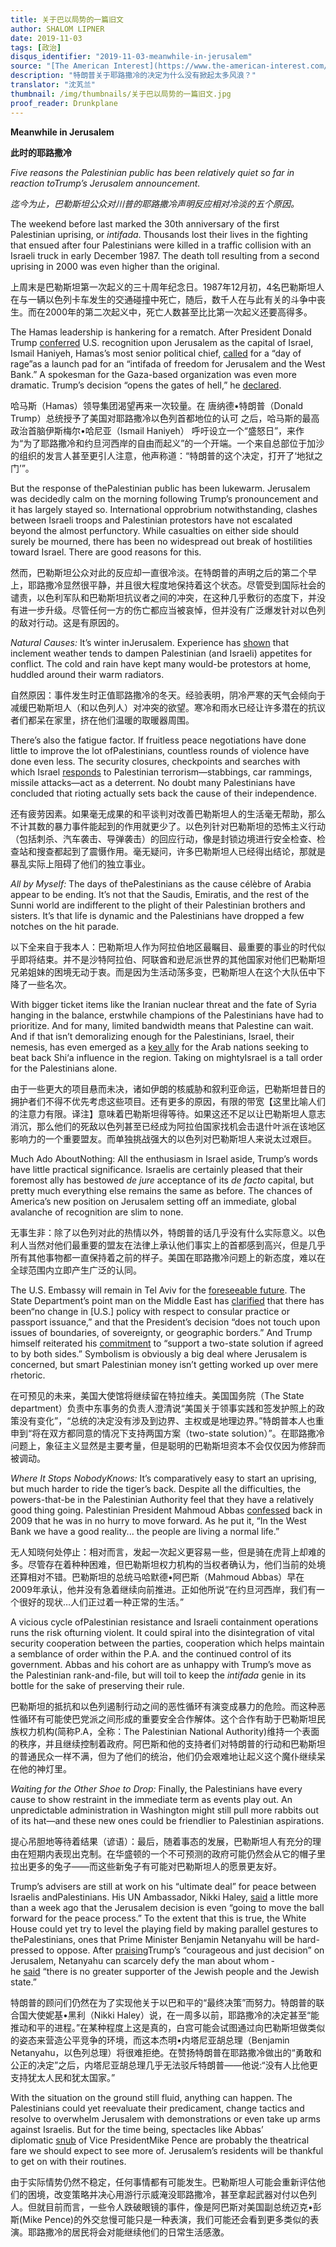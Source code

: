 ```yaml
---
title: 关于巴以局势的一篇旧文
author: SHALOM LIPNER
date: 2019-11-03
tags: [政治]
disqus_identifier: "2019-11-03-meanwhile-in-jerusalem"
source: "[The American Interest](https://www.the-american-interest.com/2017/12/19/meanwhile-in-jerusalem/)"
description: "特朗普关于耶路撒冷的决定为什么没有掀起太多风浪？"
translator: "沈芄兰"
thumbnail: /img/thumbnails/关于巴以局势的一篇旧文.jpg
proof_reader: Drunkplane
---
```


​​**Meanwhile in Jerusalem**

**此时的耶路撒冷**

_Five reasons the Palestinian public has been relatively quiet so far in reaction toTrump’s Jerusalem announcement._

_迄今为止，巴勒斯坦公众对川普的耶路撒冷声明反应相对冷淡的五个原因。_

The weekend before last marked the 30th anniversary of the first Palestinian uprising, or _intifada_. Thousands lost their lives in the fighting that ensued after four Palestinians were killed in a traffic collision with an Israeli truck in early December 1987. The death toll resulting from a second uprising in 2000 was even higher than the original.

上周末是巴勒斯坦第一次起义的三十周年纪念日。1987年12月初，4名巴勒斯坦人在与一辆以色列卡车发生的交通碰撞中死亡，随后，数千人在与此有关的斗争中丧生。而在2000年的第二次起义中，死亡人数甚至比比第一次起义还要高得多。

The Hamas leadership is hankering for a rematch. After President Donald Trump [conferred](https://www.whitehouse.gov/the-press-office/2017/12/06/statement-president-trump-jerusalem) U.S. recognition upon Jerusalem as the capital of Israel, Ismail Haniyeh, Hamas’s most senior political chief, [called](https://www.memri.org/tv/hamas-leader-haniyeh-calls-new-intifada-following%20trump-declaration-of-war/transcript) for a “day of rage”as a launch pad for an “intifada of freedom for Jerusalem and the West Bank.” A spokesman for the Gaza-based organization was even more dramatic. Trump’s decision “opens the gates of hell,” he [declared](http://www.jpost.com/Arab-Israeli-Conflict/Hamas-says-Trumps-Jerusalem-decision-opens-the-gates-of-hell-517281).

哈马斯（Hamas）领导集团渴望再来一次较量。在 唐纳德•特朗普（Donald Trump）总统授予了美国对耶路撒冷以色列首都地位的认可 之后，哈马斯的最高政治首脑伊斯梅尔•哈尼亚（Ismail Haniyeh） 呼吁设立一个“盛怒日”，来作为“为了耶路撒冷和约旦河西岸的自由而起义”的一个开端。一个来自总部位于加沙的组织的发言人甚至更引人注意，他声称道：“特朗普的这个决定，打开了‘地狱之门’”。

But the response of thePalestinian public has been lukewarm. Jerusalem was decidedly calm on the morning following Trump’s pronouncement and it has largely stayed so. International opprobrium notwithstanding, clashes between Israeli troops and Palestinian protestors have not escalated beyond the almost perfunctory. While casualties on either side should surely be mourned, there has been no widespread out break of hostilities toward Israel. There are good reasons for this.

然而，巴勒斯坦公众对此的反应却一直很冷淡。在特朗普的声明之后的第二个早上，耶路撒冷显然很平静，并且很大程度地保持着这个状态。尽管受到国际社会的谴责，以色利军队和巴勒斯坦抗议者之间的冲突，在这种几乎敷衍的态度下，并没有进一步升级。尽管任何一方的伤亡都应当被哀悼，但并没有广泛爆发针对以色列的敌对行动。这是有原因的。

<em>Natural Causes:</em> It’s winter inJerusalem. Experience has [shown](https://www.nytimes.com/2003/02/26/world/for-a-day-in-jerusalem-bitter-conflict-is-snowed-out.html) that inclement weather tends to dampen Palestinian (and Israeli) appetites for conflict. The cold and rain have kept many would-be protestors at home, huddled around their warm radiators.

自然原因：事件发生时正值耶路撒冷的冬天。经验表明，阴冷严寒的天气会倾向于减缓巴勒斯坦人（和以色列人）对冲突的欲望。寒冷和雨水已经让许多潜在的抗议者们都呆在家里，挤在他们温暖的取暖器周围。

There’s also the fatigue factor. If fruitless peace negotiations have done little to improve the lot ofPalestinians, countless rounds of violence have done even less. The security closures, checkpoints and searches with which Israel [responds](http://www.jpost.com/Israel-News/Politics-And-Diplomacy/Security-cabinet-approves-new-measures-to-fight-terror-after-marathon-session-423901) to Palestinian terrorism—stabbings, car rammings, missile attacks—act as a deterrent. No doubt many Palestinians have concluded that rioting actually sets back the cause of their independence.

还有疲劳因素。如果毫无成果的和平谈判对改善巴勒斯坦人的生活毫无帮助，那么不计其数的暴力事件能起到的作用就更少了。以色列针对巴勒斯坦的恐怖主义行动（包括刺杀、汽车袭击、导弹袭击）的回应行动，像是封锁边境进行安全检查、检查站和搜查都起到了震慑作用。毫无疑问，许多巴勒斯坦人已经得出结论，那就是暴乱实际上阻碍了他们的独立事业。

_All by Myself:_ The days of thePalestinians as the cause célèbre of Arabia appear to be ending. It’s not that the Saudis, Emiratis, and the rest of the Sunni world are indifferent to the plight of their Palestinian brothers and sisters. It’s that life is dynamic and the Palestinians have dropped a few notches on the hit parade.

以下全来自于我本人：巴勒斯坦人作为阿拉伯地区最瞩目、最重要的事业的时代似乎即将结束。并不是沙特阿拉伯、阿联酋和逊尼派世界的其他国家对他们巴勒斯坦兄弟姐妹的困境无动于衷。而是因为生活动荡多变，巴勒斯坦人在这个大队伍中下降了一些名次。

With bigger ticket items like the Iranian nuclear threat and the fate of Syria hanging in the balance, erstwhile champions of the Palestinians have had to prioritize. And for many, limited bandwidth means that Palestine can wait. And if that isn’t demoralizing enough for the Palestinians, Israel, their nemesis, has even emerged as a [key ally](http://www.jpost.com/Israel-News/Politics-And-Diplomacy/Israeli-minister-reveals-covert-contacts-with-Saudi-Arabia-514647) for the Arab nations seeking to beat back Shi‘a influence in the region. Taking on mightyIsrael is a tall order for the Palestinians alone.

由于一些更大的项目悬而未决，诸如伊朗的核威胁和叙利亚命运，巴勒斯坦昔日的拥护者们不得不优先考虑这些项目。还有更多的原因，有限的带宽【这里比喻人们的注意力有限。译注】意味着巴勒斯坦得等待。如果这还不足以让巴勒斯坦人意志消沉，那么他们的死敌以色列甚至已经成为阿拉伯国家找机会击退什叶派在该地区影响力的一个重要盟友。而单独挑战强大的以色列对巴勒斯坦人来说太过艰巨。

Much Ado AboutNothing: All the enthusiasm in Israel aside, Trump’s words have little practical significance. Israelis are certainly pleased that their foremost ally has bestowed <em>de jure</em> acceptance of its <em>de facto</em> capital, but pretty much everything else remains the same as before. The chances of America’s new position on Jerusalem setting off an immediate, global avalanche of recognition are slim to none.

无事生非：除了以色列对此的热情以外，特朗普的话几乎没有什么实际意义。以色利人当然对他们最重要的盟友在法律上承认他们事实上的首都感到高兴，但是几乎所有其他事物都一直保持着之前的样子。美国在耶路撒冷问题上的新态度，难以在全球范围内立即产生广泛的认同。

The U.S. Embassy will remain in Tel Aviv for the [foreseeable future](https://www.timesofisrael.com/tillerson-jerusalem-embassy-move-could-take-several-years/). The State Department’s point man on the Middle East has [clarified](https://www.state.gov/r/pa/prs/ps/2017/12/276349.htm) that there has been“no change in [U.S.] policy with respect to consular practice or passport issuance,” and that the President’s decision “does not touch upon issues of boundaries, of sovereignty, or geographic borders.” And Trump himself reiterated his [commitment](https://www.whitehouse.gov/the-press-office/2017/12/06/statement-president-trump-jerusalem) to “support a two-state solution if agreed to by both sides.” Symbolism is obviously a big deal where Jerusalem is concerned, but smart Palestinian money isn’t getting worked up over mere rhetoric.

在可预见的未来，美国大使馆将继续留在特拉维夫。美国国务院（The State department）负责中东事务的负责人澄清说“美国关于领事实践和签发护照上的政策没有变化”，“总统的决定没有涉及到边界、主权或是地理边界。”特朗普本人也重申到“将在双方都同意的情况下支持两国方案（two-state solution）”。在耶路撒冷问题上，象征主义显然是主要考量，但是聪明的巴勒斯坦资本不会仅仅因为修辞而被调动。

_Where It Stops NobodyKnows:_ It’s comparatively easy to start an uprising, but much harder to ride the tiger’s back. Despite all the difficulties, the powers-that-be in the Palestinian Authority feel that they have a relatively good thing going. Palestinian President Mahmoud Abbas [confessed](https://www.washingtonpost.com/wp-dyn/content/article/2009/05/28/AR2009052803614.html) back in 2009 that he was in no hurry to move forward. As he put it, “In the West Bank we have a good reality... the people are living a normal life.”

无人知晓何处停止：相对而言，发起一次起义更容易一些，但是骑在虎背上却难的多。尽管存在着种种困难，但巴勒斯坦权力机构的当权者确认为，他们当前的处境还算相对不错。巴勒斯坦的总统马哈默德•阿巴斯（Mahmoud Abbas）早在2009年承认，他并没有急着继续向前推进。正如他所说“在约旦河西岸，我们有一个很好的现状…人们正过着一种正常的生活。”

A vicious cycle ofPalestinian resistance and Israeli containment operations runs the risk ofturning violent. It could spiral into the disintegration of vital security cooperation between the parties, cooperation which helps maintain a semblance of order within the P.A. and the continued control of its government. Abbas and his cohort are as unhappy with Trump’s move as the Palestinian rank-and-file, but will toil to keep the <em>intifada</em> genie in its bottle for the sake of preserving their rule.

巴勒斯坦的抵抗和以色列遏制行动之间的恶性循环有演变成暴力的危险。而这种恶性循环有可能使巴党派之间形成的重要安全合作解体。这个合作有助于巴勒斯坦民族权力机构(简称P.A，全称：The Palestinian National Authority)维持一个表面的秩序，并且继续控制着政府。阿巴斯和他的支持者们对特朗普的行动和巴勒斯坦的普通民众一样不满，但为了他们的统治，他们仍会艰难地让起义这个魔仆继续呆在他的神灯里。

_Waiting for the Other Shoe to Drop:_ Finally, the Palestinians have every cause to show restraint in the immediate term as events play out. An unpredictable administration in Washington might still pull more rabbits out of its hat—and these new ones could be friendlier to Palestinian aspirations.

提心吊胆地等待着结果（谚语）：最后，随着事态的发展，巴勒斯坦人有充分的理由在短期内表现出克制。在华盛顿的一个不可预测的政府可能仍然会从它的帽子里拉出更多的兔子——而这些新兔子有可能对巴勒斯坦人的愿景更友好。

Trump’s advisers are still at work on his “ultimate deal” for peace between Israelis andPalestinians. His UN Ambassador, Nikki Haley, [said](https://www.politico.com/story/2017/12/10/haley-trump-jerusalem-israel-288643) a little more than a week ago that the Jerusalem decision is even “going to move the ball forward for the peace process.” To the extent that this is true, the White House could yet try to level the playing field by making parallel gestures to thePalestinians, ones that Prime Minister Benjamin Netanyahu will be hard-pressed to oppose. After [praising](http://www.pmo.gov.il/English/MediaCenter/Spokesman/Pages/spoke_statement061217.aspx)Trump’s “courageous and just decision” on Jerusalem, Netanyahu can scarcely defy the man about whom ­he [said](https://www.whitehouse.gov/the-press-office/2017/02/15/remarks-president-trump-and-prime-minister-netanyahu-israel-joint-press) “there is no greater supporter of the Jewish people and the Jewish state.”

特朗普的顾问们仍然在为了实现他关于以巴和平的“最终决策”而努力。特朗普的联合国大使妮基•黑利（Nikki Haley）说，在一周多以前，耶路撒冷的决定甚至“能推动和平的进程。”在某种程度上这是真的，白宫可能会试图通过向巴勒斯坦做类似的姿态来营造公平竞争的环境，而这本杰明•内塔尼亚胡总理（Benjamin Netanyahu，以色列总理）将很难拒绝。在赞扬特朗普在耶路撒冷做出的“勇敢和公正的决定”之后，内塔尼亚胡总理几乎无法驳斥特朗普——他说:“没有人比他更支持犹太人民和犹太国家。”

With the situation on the ground still fluid, anything can happen. The Palestinians could yet reevaluate their predicament, change tactics and resolve to overwhelm Jerusalem with demonstrations or even take up arms against Israelis. But for the time being, spectacles like Abbas’ diplomatic [snub](https://www.reuters.com/article/us-usa-trump-israel-gaza/palestinians-to-snub-pence-during-visit-over-jerusalem-move-idUSKBN1E308K) of Vice PresidentMike Pence are probably the theatrical fare we should expect to see more of. Jerusalem’s residents will be thankful to get on with their routines.

由于实际情势仍然不稳定，任何事情都有可能发生。巴勒斯坦人可能会重新评估他们的困境，改变策略并决心用游行示威淹没耶路撒冷，甚至拿起武器对付以色列人。但就目前而言，一些令人跌破眼镜的事件，像是阿巴斯对美国副总统迈克•彭斯(Mike Pence)的外交怠慢可能只是一种表演，我们可能还会看到更多类似的表演。耶路撒冷的居民将会对能继续他们的日常生活感激。
